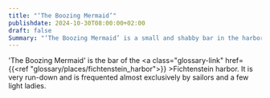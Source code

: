 ```yaml
---
title: "‘The Boozing Mermaid’"
publishdate: 2024-10-30T08:00:00+02:00
draft: false
Summary: "‘The Boozing Mermaid’ is a small and shabby bar in the harbor of Spruce Stone."
---
```

'The Boozing Mermaid' is the bar of the <a class="glossary-link" href={{<ref "glossary/places/fichtenstein_harbor">}} >Fichtenstein harbor</a>. It is very run-down and is frequented almost exclusively by sailors and a few light ladies.
